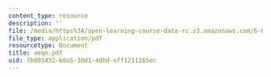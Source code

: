 ```yaml
---
content_type: resource
description: ''
file: /media/https%3A/open-learning-course-data-rc.s3.amazonaws.com/6-844-computability-theory-of-and-with-scheme-spring-2003/7b001432b8a530d14dbdeff1211165ec_aeqn.pdf
file_type: application/pdf
resourcetype: Document
title: aeqn.pdf
uid: 7b001432-b8a5-30d1-4dbd-eff1211165ec
---
```

